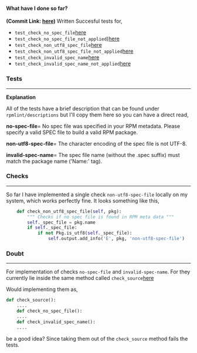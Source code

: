 #### What have I done so far? 
**(Commit Link: [here](https://github.com/rpm-software-management/rpmlint/compare/master...thisisshub:gsoc-rpmlint-dev?expand=1))**
Written Succesful tests for,
- `test_check_no_spec_file`[here](https://github.com/thisisshub/rpmlint/blob/60371329106df7c46b8049bc59b33d08839c46b4/test/test_speccheck.py#L70)
- `test_check_no_spec_file_not_applied`)[here](https://github.com/thisisshub/rpmlint/blob/60371329106df7c46b8049bc59b33d08839c46b4/test/test_speccheck.py#L79)
- `test_check_non_utf8_spec_file`[here](https://github.com/thisisshub/rpmlint/blob/60371329106df7c46b8049bc59b33d08839c46b4/test/test_speccheck.py#L88)
- `test_check_non_utf8_spec_file_not_applied`[here](https://github.com/thisisshub/rpmlint/blob/60371329106df7c46b8049bc59b33d08839c46b4/test/test_speccheck.py#L98)
- `test_check_invalid_spec_name`[here](https://github.com/thisisshub/rpmlint/blob/60371329106df7c46b8049bc59b33d08839c46b4/test/test_speccheck.py#L108)
- `test_check_invalid_spec_name_not_applied`[here](https://github.com/thisisshub/rpmlint/blob/60371329106df7c46b8049bc59b33d08839c46b4/test/test_speccheck.py#L117)

### Tests
-------------

**Explanation**

All of the tests have a brief description that can be 
found under  `rpmlint/descriptions`
but I'll copy them here so you can have a direct read,

**no-spec-file**=
No spec file was specified in your RPM metadata. Please specify a valid
SPEC file to build a valid RPM package.

**non-utf8-spec-file**=
The character encoding of the spec file is not UTF-8.

**invalid-spec-name**=
The spec file name (without the .spec suffix) must match the package name
('Name:' tag).

### Checks
------
So far I have implemented a single check `non-utf8-spec-file` locally on my system,
which works perfectly fine. It looks something like this,

```python
    def check_non_utf8_spec_file(self, pkg):
        """ Checks if no spec file is found in RPM meta data """
        self._spec_file = pkg.name
        if self._spec_file:
            if not Pkg.is_utf8(self._spec_file):
                self.output.add_info('E', pkg, 'non-utf8-spec-file')
```

### Doubt
----------

For implementation of checks `no-spec-file` and `invalid-spec-name`.
For they currently lie inside the same method called `check_source`[here](https://github.com/thisisshub/rpmlint/blob/60371329106df7c46b8049bc59b33d08839c46b4/rpmlint/checks/SpecCheck.py#L126)

Would implementing them as,

```python
def check_source():
    ....
    def check_no_spec_file():
    ....
    def check_invalid_spec_name():
    .... 
```
be a good idea? Since taking them out of the `check_source` method fails the tests.
